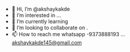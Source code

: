 - 👋 Hi, I’m @akshaykakde
- 👀 I’m interested in ... 
- 🌱 I’m currently learning 
- 💞️ I’m looking to collaborate on  .
- 📫 How to reach me whatsapp -9373888193  ...
akshaykakde145@gmail.com 
<!---
akshayanentrepreneur/akshayanentrepreneur is a ✨ special ✨ repository because its `README.md` (this file) appears on your GitHub profile.
You can click the Preview link to take a look at your changes.
--->
